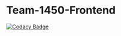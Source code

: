 # Team-1450-Frontend

[![Codacy Badge](https://api.codacy.com/project/badge/Grade/b912f3bd544d48e9ae264235e14967d1)](https://app.codacy.com/gh/BuildForSDGCohort2/Team-1450-Frontend?utm_source=github.com&utm_medium=referral&utm_content=BuildForSDGCohort2/Team-1450-Frontend&utm_campaign=Badge_Grade_Settings)